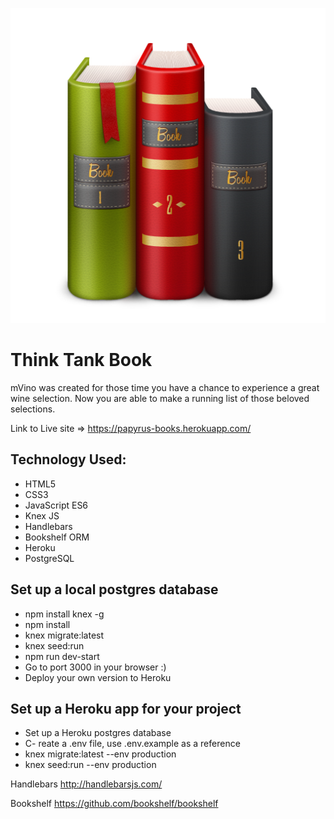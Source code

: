 ![Think Tank Books](public/images/book.png)
# Think Tank Book
mVino was created for those time you have a chance
to experience a great wine selection. Now you are able to make a running list of those beloved selections.

Link to Live site => https://papyrus-books.herokuapp.com/

## Technology Used:
- HTML5
- CSS3
- JavaScript ES6
- Knex JS
- Handlebars
- Bookshelf ORM
- Heroku
- PostgreSQL

## Set up a local postgres database 
- npm install knex -g
- npm install
- knex migrate:latest
- knex seed:run
- npm run dev-start
- Go to port 3000 in your browser :)
- Deploy your own version to Heroku

## Set up a Heroku app for your project
- Set up a Heroku postgres database
- C- reate a .env file, use .env.example as a reference
- knex migrate:latest --env production
- knex seed:run --env production

Handlebars http://handlebarsjs.com/

Bookshelf https://github.com/bookshelf/bookshelf
